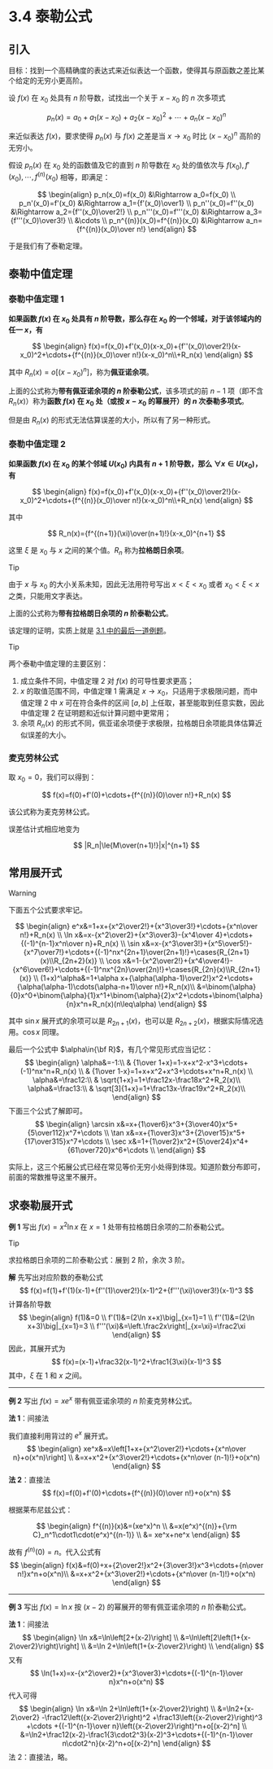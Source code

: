 # 3.4 泰勒公式

## 引入

目标：找到一个高精确度的表达式来近似表达一个函数，使得其与原函数之差比某个给定的无穷小更高阶。

设 $f(x)$ 在 $x_0$ 处具有 $n$ 阶导数，试找出一个关于 $x-x_0$ 的 $n$ 次多项式

$$
p_n(x)=a_0+a_1(x-x_0)+a_2(x-x_0)^2+\cdots+a_n(x-x_0)^n
$$

来近似表达 $f(x)$，要求使得 $p_n(x)$ 与 $f(x)$ 之差是当 $x\to x_0$ 时比 $(x-x_0)^n$ 高阶的无穷小。

假设 $p_n(x)$ 在 $x_0$ 处的函数值及它的直到 $n$ 阶导数在 $x_0$ 处的值依次与 $f(x_0),f'(x_0),\cdots,f^{(n)}(x_0)$ 相等，即满足：

$$
\begin{align}
p_n(x_0)=f(x_0) &\Rightarrow a_0=f(x_0) \\
p_n'(x_0)=f'(x_0) &\Rightarrow a_1={f'(x_0)\over1} \\
p_n''(x_0)=f''(x_0) &\Rightarrow a_2={f''(x_0)\over2!} \\
p_n'''(x_0)=f'''(x_0) &\Rightarrow a_3={f'''(x_0)\over3!} \\
&\cdots \\
p_n^{(n)}(x_0)=f^{(n)}(x_0) &\Rightarrow a_n={f^{(n)}(x_0)\over n!}
\end{align}
$$

于是我们有了泰勒定理。

## 泰勒中值定理

### 泰勒中值定理 1

**如果函数 $f(x)$ 在 $x_0$ 处具有 $n$ 阶导数，那么存在 $x_0$ 的一个邻域，对于该邻域内的任一 $x$，有**

$$
\begin{align}
f(x)=f(x_0)+f'(x_0)(x-x_0)+{f''(x_0)\over2!}(x-x_0)^2+\cdots+{f^{(n)}(x_0)\over n!}(x-x_0)^n\\+R_n(x)
\end{align}
$$

其中 $R_n(x)=o[(x-x_0)^n]$，称为**佩亚诺余项**。

上面的公式称为**带有佩亚诺余项的 $n$ 阶泰勒公式**，该多项式的前 $n-1$ 项（即不含 $R_n(x)$）称为**函数 $f(x)$ 在 $x_0$ 处（或按 $x-x_0$ 的幂展开）的 $n$ 次泰勒多项式**。

但是由 $R_n(x)$ 的形式无法估算误差的大小，所以有了另一种形式。

### 泰勒中值定理 2

**如果函数 $f(x)$ 在 $x_0$ 的某个邻域 $U(x_0)$ 内具有 $n+1$ 阶导数，那么 $\forall x\in U(x_0)$，有**

$$
\begin{align}
f(x)=f(x_0)+f'(x_0)(x-x_0)+{f''(x_0)\over2!}(x-x_0)^2+\cdots+{f^{(n)}(x_0)\over n!}(x-x_0)^n\\+R_n(x)
\end{align}
$$

其中

$$
R_n(x)={f^{(n+1)}(\xi)\over(n+1)!}(x-x_0)^{n+1}
$$

这里 $\xi$ 是 $x_0$ 与 $x$ 之间的某个值。$R_n$ 称为**拉格朗日余项**。

> [!tip]
>
> 由于 $x$ 与 $x_0$ 的大小关系未知，因此无法用符号写出 $x<\xi<x_0$ 或者 $x_0<\xi<x$ 之类，只能用文字表达。

上面的公式称为**带有拉格朗日余项的 $n$ 阶泰勒公式**。

该定理的证明，实质上就是 [3.1 中的最后一道例题](./3.1%20微分中值定理#通往泰勒的一道例题)。

> [!tip]
>
> 两个泰勒中值定理的主要区别：
>
> 1. 成立条件不同，中值定理 2 对 $f(x)$ 的可导性要求更高；
> 2. $x$ 的取值范围不同，中值定理 1 需满足 $x\to x_0$，只适用于求极限问题，而中值定理 2 中 $x$ 可在符合条件的区间 $[a,b]$ 上任取，甚至能取到任意实数，因此中值定理 2 在证明题和近似计算问题中更常用；
> 3. 余项 $R_n(x)$ 的形式不同，佩亚诺余项便于求极限，拉格朗日余项能具体估算近似误差的大小。

### 麦克劳林公式

取 $x_0=0$，我们可以得到：

$$
f(x)=f(0)+f'(0)+\cdots+{f^{(n)}(0)\over n!}+R_n(x)
$$

该公式称为麦克劳林公式。

误差估计式相应地变为

$$
|R_n|\le{M\over(n+1)!}|x|^{n+1}
$$

## 常用展开式

> [!warning]
>
> 下面五个公式要求牢记。

$$
\begin{align}
e^x&=1+x+{x^2\over2!}+{x^3\over3!}+\cdots+{x^n\over n!}+R_n(x) \\
\ln x&=x-{x^2\over2}+{x^3\over3}-{x^4\over 4}+\cdots+{(-1)^{n-1}x^n\over n}+R_n(x) \\
\sin x&=x-{x^3\over3!}+{x^5\over5!}-{x^7\over7!}+\cdots+{(-1)^nx^{2n+1}\over(2n+1)!}+\cases{R_{2n+1}(x)\\R_{2n+2}(x)} \\
\cos x&=1-{x^2\over2!}+{x^4\over4!}-{x^6\over6!}+\cdots+{(-1)^nx^{2n}\over(2n)!}+\cases{R_{2n}(x)\\R_{2n+1}(x)} \\
(1+x)^\alpha&=1+\alpha x+{\alpha(\alpha-1)\over2!}x^2+\cdots+{\alpha(\alpha-1)\cdots(\alpha-n+1)\over n!}+R_n(x)\\
&=\binom{\alpha}{0}x^0+\binom{\alpha}{1}x^1+\binom{\alpha}{2}x^2+\cdots+\binom{\alpha}{n}x^n+R_n(x)(n\leq\alpha)
\end{align}
$$

其中 $\sin x$ 展开式的余项可以是 $R_{2n+1}(x)$，也可以是 $R_{2n+2}(x)$，根据实际情况选用。$\cos x$ 同理。

最后一个公式中 $\alpha\in{\bf R}$，有几个常见形式应当记忆：
$$
\begin{align}
\alpha&=-1:\\
& {1\over 1+x}=1-x+x^2-x^3+\cdots+(-1)^nx^n+R_n(x) \\
& {1\over 1-x}=1+x+x^2+x^3+\cdots+x^n+R_n(x) \\
\alpha&=\frac12:\\
& \sqrt{1+x}=1+\frac12x-\frac18x^2+R_2(x)\\
\alpha&=\frac13:\\
& \sqrt[3]{1+x}=1+\frac13x-\frac19x^2+R_2(x)\\
\end{align}
$$
下面三个公式了解即可。
$$
\begin{align}
\arcsin x&=x+{1\over6}x^3+{3\over40}x^5+{5\over112}x^7+\cdots \\
\tan x&=x+{1\over3}x^3+{2\over15}x^5+{17\over315}x^7+\cdots \\
\sec x&=1+{1\over2}x^2+{5\over24}x^4+{61\over720}x^6+\cdots \\
\end{align}
$$

实际上，这三个拓展公式已经在常见等价无穷小处得到体现。知道阶数分布即可，前面的常数推导这里不展开。

## 求泰勒展开式

**例 1** 写出 $f(x)=x^2\ln x$ 在 $x=1$ 处带有拉格朗日余项的二阶泰勒公式。

> [!tip]
>
> 求拉格朗日余项的二阶泰勒公式：展到 2 阶，余次 3 阶。

**解** 先写出对应阶数的泰勒公式
$$
f(x)=f(1)+f'(1)(x-1)+{f''(1)\over2!}(x-1)^2+{f'''(\xi)\over3!}(x-1)^3
$$
计算各阶导数
$$
\begin{align}
f(1)&=0 \\
f'(1)&=(2\ln x+x)\big|_{x=1}=1 \\
f''(1)&=(2\ln x+3)\big|_{x=1}=3 \\
f'''(\xi)&=\left.\frac2x\right|_{x=\xi}=\frac2\xi
\end{align}
$$
因此，其展开式为
$$
f(x)=(x-1)+\frac32(x-1)^2+\frac1{3\xi}(x-1)^3
$$
其中，$\xi$ 在 $1$ 和 $x$ 之间。

---

**例 2** 写出 $f(x)=xe^x$ 带有佩亚诺余项的 $n$ 阶麦克劳林公式。

**法 1**：间接法

我们直接利用背过的 $e^x$ 展开式。
$$
\begin{align}
xe^x&=x\left[1+x+{x^2\over2!}+\cdots+{x^n\over n}+o(x^n)\right] \\
&=x+x^2+{x^3\over2!}+\cdots+{x^n\over (n-1)!}+o(x^n)
\end{align}
$$
**法 2**：直接法
$$
f(x)=f(0)+f'(0)+\cdots+{f^{(n)}(0)\over n!}+o(x^n)
$$

根据莱布尼兹公式：

$$
\begin{align}
f^{(n)}(x)&=(xe^x)^n \\
&=x(e^x)^{(n)}+{\rm C}_n^1\cdot1\cdot(e^x)^{(n-1)} \\
&= xe^x+ne^x
\end{align}
$$

故有 $f^{(n)}(0)=n$。代入公式有
$$
\begin{align}
f(x)&=f(0)+x+{2\over2!}x^2+{3\over3!}x^3+\cdots+{n\over n!}x^n+o(x^n)\\
&=x+x^2+{x^3\over2!}+\cdots+{x^n\over (n-1)!}+o(x^n)
\end{align}
$$

---

**例 3** 写出 $f(x)=\ln x$ 按 $(x-2)$ 的幂展开的带有佩亚诺余项的 $n$ 阶泰勒公式。

**法 1**：间接法
$$
\begin{align}
\ln x&=\ln\left[2+(x-2)\right] \\
&=\ln\left[2\left(1+{x-2\over2}\right)\right] \\
&=\ln 2+\ln\left(1+{x-2\over2}\right) \\
\end{align}
$$
又有
$$
\ln(1+x)=x-{x^2\over2}+{x^3\over3}+\cdots+{(-1)^{n-1}\over n}x^n+o(x^n)
$$
代入可得
$$
\begin{align}
\ln x&=\ln 2+\ln\left(1+{x-2\over2}\right) \\
&=\ln2+{x-2\over2}
  -\frac12\left({x-2\over2}\right)^2
  +\frac13\left({x-2\over2}\right)^3
  +\cdots
  +{(-1)^{n-1}\over n}\left({x-2\over2}\right)^n+o[(x-2)^n] \\
&=\ln2+\frac12(x-2)-\frac1{3\cdot2^3}(x-2)^3+\cdots+{(-1)^{n-1}\over n\cdot2^n}(x-2)^n+o[(x-2)^n]
\end{align}
$$
法 2：直接法，略。
